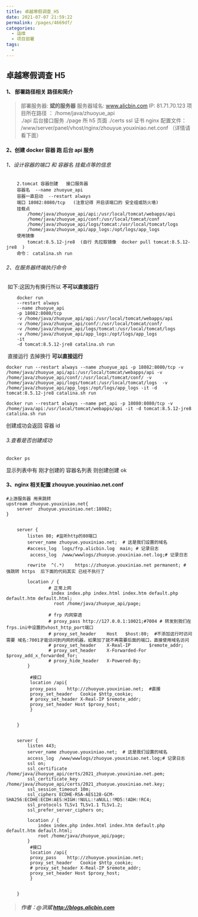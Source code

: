 ```yaml
---
title: 卓越寒假调查_H5
date: 2021-07-07 21:59:22
permalink: /pages/4669df/
categories:
  - 运维
  - 项目部署
tags:
  - 
---
```


## 卓越寒假调查 H5

#### 1、 部署路径相关 路径和简介 
>   部署服务器:  **斌的服务器**
>   服务器域名:  www.alicbin.com 
>   IP:  81.71.70.123
>   项目所在路径 ： /home/java/zhuoyue_api   
>       ./api   后台接口服务
>  	./page  所 h5 页面
>  	./certs ssl 证书 
>   nginx 配置文件： /www/server/panel/vhost/nginx/zhouyue.youxiniao.net.conf  （详情请看下面） 

#### 2、创建 docker 容器 跑 后台 api 服务 

###### 1、设计容器的端口  和 容器名 挂载点等的信息
```code
	2.tomcat 容器创建   接口服务器
	容器名  --name zhuoyue_api
	容器一直启动  --restart always
	端口 18082:8080/tcp 	(注意记得 开启该端口的 安全组或防火墙)	         
	挂载点
		/home/java/zhuoyue_api/api:/usr/local/tomcat/webapps/api  
		/home/java/zhuoyue_api/conf:/usr/local/tomcat/conf
		/home/java/zhuoyue_api/logs/tomcat:/usr/local/tomcat/logs 
		/home/java/zhuoyue_api/app_logs:/opt/logs/app_logs	  
	使用镜像
		tomcat:8.5.12-jre8  (自行 先拉取镜像  docker pull tomcat:8.5.12-jre8  ) 
	命令： catalina.sh run
```
###### 2、在服务器终端执行命令 

​    如下:这因为有换行所以 **不可以直接运行**

```shell
	docker run 
	--restart always 
	--name zhuoyue_api 
	-p 18082:8080/tcp 
    -v /home/java/zhuoyue_api/api:/usr/local/tomcat/webapps/api
    -v /home/java/zhuoyue_api/conf/:/usr/local/tomcat/conf/
    -v /home/java/zhuoyue_api/logs/tomcat:/usr/local/tomcat/logs 
    -v /home/java/zhuoyue_api/app_logs:/opt/logs/app_logs    
    -it
    -d tomcat:8.5.12-jre8 catalina.sh run
```
​	 直接运行 去掉换行   **可以直接运行**
```shell
docker run --restart always --name zhuoyue_api -p 18082:8080/tcp -v /home/java/zhuoyue_api/api:/usr/local/tomcat/webapps/api -v /home/java/zhuoyue_api/conf/:/usr/local/tomcat/conf/ -v /home/java/zhuoyue_api/logs/tomcat:/usr/local/tomcat/logs  -v /home/java/zhuoyue_api/app_logs:/opt/logs/app_logs -it -d tomcat:8.5.12-jre8 catalina.sh run
```

```
docker run --restart always --name pet_api -p 18080:8080/tcp -v /home/java/api:/usr/local/tomcat/webapps/api -it -d tomcat:8.5.12-jre8 catalina.sh run
```



创建成功会返回  容器 id

###### 3.查看是否创建成功  
```shell
docker ps
```
显示列表中有 刚才创建的 容器名列表 则创建创建 ok

#### 3、nginx 相关配置  zhouyue.youxiniao.net.conf
```nginx
#上游服务器 用来跳转
upstream zhuoyue.youxiniao.net{
    server  zhuoyue.youxiniao.net:18082;
}


    server {
		listen 80; #监听http的80端口
		server_name zhuoyue.youxiniao.net;  # 这是我们设置的域名
		#access_log  logs/frp.alicbin.log  main; # 记录日志
		 access_log  /www/wwwlogs/zhuoyue.youxiniao.net.log;# 记录日志

        rewrite  ^(.*)    https://zhuoyue.youxiniao.net permanent; # 强跳转 https  后下面的代码其实 已经不执行了

		location / {
			    # 正常上网
			   	 index index.php index.html index.htm default.php default.htm default.html;
			      root /home/java/zhuoyue_api/page;

  				# frp 内网穿透
				# proxy_pass http://127.0.0.1:10021;#7004 # 转发到我们在frps.ini中设置的vhost_http_port端口
				# proxy_set_header    Host   $host:80;  #不添加这行时访问需要 域名:7001才能访问到内网的机器，如果加了就不再需要后面的端口，直接使用域名访问
				# proxy_set_header    X-Real-IP       $remote_addr;
				# proxy_set_header    X-Forwarded-For $proxy_add_x_forwarded_for;
				# proxy_hide_header   X-Powered-By;
		}
		
         #接口 
         location /api{ 
         proxy_pass    http://zhuoyue.youxiniao.net;  #直接
         proxy_set_header   Cookie $http_cookie;
         # proxy_set_header X-Real-IP $remote_addr;
         proxy_set_header Host $proxy_host;
         }
		
		
	}

	  
    server {
		listen 443; 
		server_name zhuoyue.youxiniao.net;  # 这是我们设置的域名
		access_log  /www/wwwlogs/zhuoyue.youxiniao.net.log;# 记录日志
		ssl on;
		ssl_certificate  /home/java/zhuoyue_api/certs/2021_zhuoyue.youxiniao.net.pem;
		ssl_certificate_key  /home/java/zhuoyue_api/certs/2021_zhuoyue.youxiniao.net.key;
		ssl_session_timeout 10m;
		ssl_ciphers ECDHE-RSA-AES128-GCM-SHA256:ECDHE:ECDH:AES:HIGH:!NULL:!aNULL:!MD5:!ADH:!RC4;
		ssl_protocols TLSv1 TLSv1.1 TLSv1.2;
		ssl_prefer_server_ciphers on;

		location / {
			index index.php index.html index.htm default.php default.htm default.html;
			root /home/java/zhuoyue_api/page;
		}
		 #接口
         location /api{
         proxy_pass    http://zhuoyue.youxiniao.net;
         proxy_set_header   Cookie $http_cookie;
         # proxy_set_header X-Real-IP $remote_addr;
         proxy_set_header Host $proxy_host;
         }
		
		
	}

```

> ##### 作者：@洪斌 http://blogs.alicbin.com



